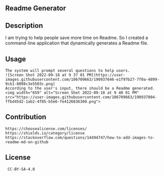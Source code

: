    ## Readme Generator

   ## Description
   I am trying to help people save more time on Readme. So I created a command-line application that dynamically generates a Readme file.
  
  ## Usage
    The system will prompt several questions to help users.
    ![Screen Shot 2022-09-18 at 9 37 01 PM](https://user-images.githubusercontent.com/106709663/190937646-e1f97b27-7f0a-4899-9cb1-8098c3e5503c.png)
    According to the user's input, there should be a Readme generated.
    <img width="659" alt="Screen Shot 2022-09-18 at 9 40 01 PM" src="https://user-images.githubusercontent.com/106709663/190937804-ffbd45d2-1ab2-4f85-b5e6-fe4126836360.png">



   ## Contribution
    https://choosealicense.com/licenses/
    https://shields.io/category/license
    https://stackoverflow.com/questions/14494747/how-to-add-images-to-readme-md-on-github


   ## License
     CC-BY-SA-4.0




   
